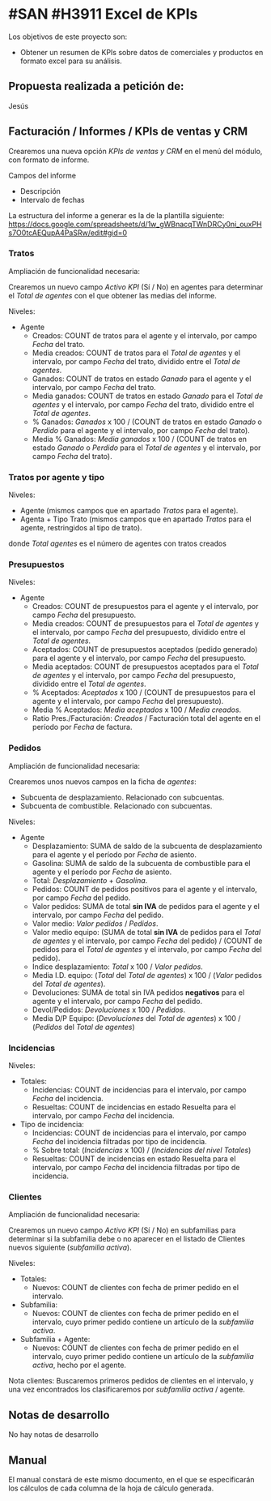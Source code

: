 # #SAN #H3911 Excel de KPIs 

Los objetivos de este proyecto son:
+ Obtener un resumen de KPIs sobre datos de comerciales y productos en formato excel para su análisis.

## Propuesta realizada a petición de:
Jesús

## Facturación / Informes / KPIs de ventas y CRM
Crearemos una nueva opción *KPIs de ventas y CRM* en el menú del módulo, con formato de informe.

Campos del informe
+ Descripción
+ Intervalo de fechas

La estructura del informe a generar es la de la plantilla siguiente:
https://docs.google.com/spreadsheets/d/1w_gWBnacqTWnDRCy0ni_ouxPHs7O0tcAEQupA4PaSRw/edit#gid=0 

### Tratos
Ampliación de funcionalidad necesaria:

Crearemos un nuevo campo *Activo KPI* (Sí / No) en agentes para determinar el *Total de agentes* con el que obtener las medias del informe.

Niveles:
+ Agente
    + Creados: COUNT de tratos para el agente y el intervalo, por campo *Fecha* del trato.
    + Media creados: COUNT de tratos para el *Total de agentes* y el intervalo, por campo *Fecha* del trato, dividido entre el *Total de agentes*.
    + Ganados: COUNT de tratos en estado *Ganado* para el agente y el intervalo, por campo *Fecha* del trato.
    + Media ganados: COUNT de tratos  en estado *Ganado* para el *Total de agentes* y el intervalo, por campo *Fecha* del trato, dividido entre el *Total de agentes*.
    + % Ganados: *Ganados* x 100 / (COUNT de tratos en estado *Ganado* o *Perdido* para el agente y el intervalo, por campo *Fecha* del trato).
    + Media % Ganados: *Media ganados* x 100 / (COUNT de tratos en estado *Ganado* o *Perdido* para el *Total de agentes* y el intervalo, por campo *Fecha* del trato).

### Tratos por agente y tipo
Niveles:
+ Agente
    (mismos campos que en apartado *Tratos* para el agente).
+ Agenta + Tipo Trato
    (mismos campos que en apartado *Tratos* para el agente, restringidos al tipo de trato).

donde *Total agentes* es el número de agentes con tratos creados

### Presupuestos
Niveles:
+ Agente
    + Creados: COUNT de presupuestos para el agente y el intervalo, por campo *Fecha* del presupuesto.
    + Media creados: COUNT de presupuestos para el *Total de agentes* y el intervalo, por campo *Fecha* del presupuesto, dividido entre el *Total de agentes*.
    + Aceptados: COUNT de presupuestos aceptados (pedido generado) para el agente y el intervalo, por campo *Fecha* del presupuesto.
    + Media aceptados: COUNT de presupuestos aceptados para el *Total de agentes* y el intervalo, por campo *Fecha* del presupuesto, dividido entre el *Total de agentes*.
    + % Aceptados: *Aceptados* x 100 / (COUNT de presupuestos para el agente 
    y el intervalo, por campo *Fecha* del presupuesto).
    + Media % Aceptados: *Media aceptados* x 100 / *Media creados*.
    + Ratio Pres./Facturación: *Creados* / Facturación total del agente en el período por *Fecha* de factura.


### Pedidos
Ampliación de funcionalidad necesaria:

Crearemos unos nuevos campos en la ficha de *agentes*:
+ Subcuenta de desplazamiento. Relacionado con subcuentas.
+ Subcuenta de combustible. Relacionado con subcuentas.

Niveles:
+ Agente
    + Desplazamiento: SUMA de saldo de la subcuenta de desplazamiento para el agente y el período por *Fecha* de asiento.
    + Gasolina: SUMA de saldo de la subcuenta de combustible para el agente y el período por *Fecha* de asiento.
    + Total: *Desplazamiento* + *Gasolina*.
    + Pedidos: COUNT de pedidos positivos para el agente y el intervalo, por campo *Fecha* del pedido.
    + Valor pedidos: SUMA de total **sin IVA** de pedidos para el agente y el intervalo, por campo *Fecha* del pedido.
    + Valor medio: *Valor pedidos* / *Pedidos*.
    + Valor medio equipo: (SUMA de total **sin IVA** de pedidos para el *Total de agentes* y el intervalo, por campo *Fecha* del pedido) / (COUNT de pedidos para el *Total de agentes* y el intervalo, por campo *Fecha* del pedido).
    + Indice desplazamiento: *Total* x 100 / *Valor pedidos*.
    + Media I.D. equipo: (*Total* del *Total de agentes*) x 100 / (*Valor* pedidos del *Total de agentes*).
    + Devoluciones: SUMA de total sin IVA pedidos **negativos** para el agente y el intervalo, por campo *Fecha* del pedido.
    + Devol/Pedidos: *Devoluciones* x 100 / *Pedidos*.
    + Media D/P Equipo: (*Devoluciones* del *Total de agentes*) x 100 / (*Pedidos* del *Total de agentes*)

### Incidencias
Niveles:
+ Totales:
    + Incidencias: COUNT de incidencias para el intervalo, por campo *Fecha* del incidencia.
    + Resueltas: COUNT de incidencias en estado Resuelta para el intervalo, por campo *Fecha* del incidencia.
+ Tipo de incidencia:
    + Incidencias: COUNT de incidencias para el intervalo, por campo *Fecha* del incidencia filtradas por tipo de incidencia.
    + % Sobre total: (*Incidencias* x 100) / (*Incidencias del nivel Totales*)
    + Resueltas: COUNT de incidencias en estado Resuelta para el intervalo, por campo *Fecha* del incidencia filtradas por tipo de incidencia.

### Clientes
Ampliación de funcionalidad necesaria:

Crearemos un nuevo campo *Activo KPI* (Sí / No) en subfamilias para determinar si la subfamilia debe o no aparecer en el listado de Clientes nuevos siguiente (*subfamilia activa*).

Niveles:
+ Totales:
    + Nuevos: COUNT de clientes con fecha de primer pedido en el intervalo.
+ Subfamilia:
    + Nuevos: COUNT de clientes con fecha de primer pedido en el intervalo, cuyo primer pedido contiene un artículo de la *subfamilia activa*.
+ Subfamilia + Agente:
    + Nuevos: COUNT de clientes con fecha de primer pedido en el intervalo, cuyo primer pedido contiene un artículo de la *subfamilia activa*, hecho por el agente.

Nota clientes: Buscaremos primeros pedidos de clientes en el intervalo, y una vez encontrados los clasificaremos por *subfamilia activa* / agente.


## Notas de desarrollo
No hay notas de desarrollo

## Manual
El manual constará de este mismo documento, en el que se especificarán los cálculos de cada columna de la hoja de cálculo generada.
